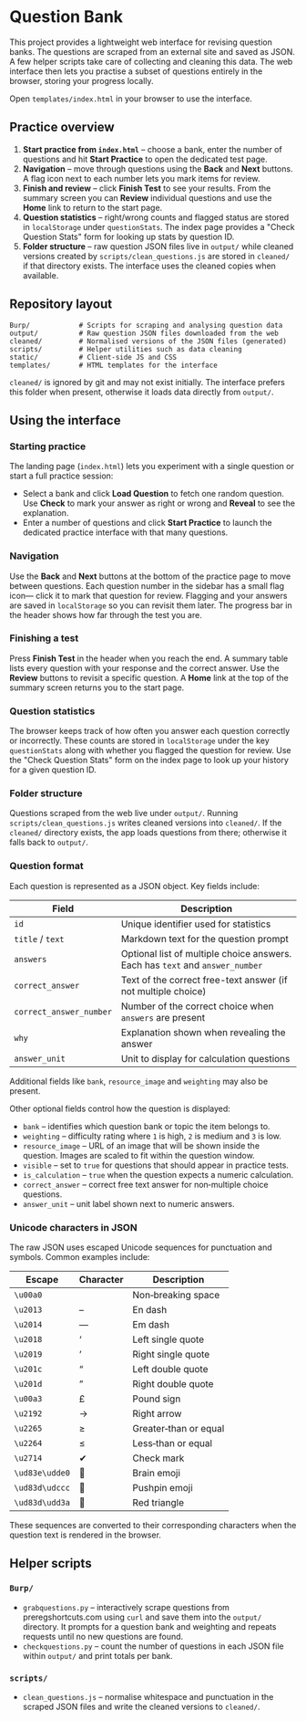 # Question Bank

This project provides a lightweight web interface for revising question banks.
The questions are scraped from an external site and saved as JSON.  A
few helper scripts take care of collecting and cleaning this data.  The web
interface then lets you practise a subset of questions entirely in the
browser, storing your progress locally.


Open `templates/index.html` in your browser to use the interface.


## Practice overview

1. **Start practice from `index.html`** – choose a bank, enter the number of
   questions and hit **Start Practice** to open the dedicated test page.
2. **Navigation** – move through questions using the **Back** and **Next**
   buttons. A flag icon next to each number lets you mark items for review.
3. **Finish and review** – click **Finish Test** to see your results. From the
   summary screen you can **Review** individual questions and use the **Home**
   link to return to the start page.
4. **Question statistics** – right/wrong counts and flagged status are stored
   in `localStorage` under `questionStats`. The index page provides a "Check
   Question Stats" form for looking up stats by question ID.
5. **Folder structure** – raw question JSON files live in `output/` while
   cleaned versions created by `scripts/clean_questions.js` are stored in
   `cleaned/` if that directory exists. The interface uses the cleaned copies when available.

## Repository layout

```
Burp/            # Scripts for scraping and analysing question data
output/          # Raw question JSON files downloaded from the web
cleaned/         # Normalised versions of the JSON files (generated)
scripts/         # Helper utilities such as data cleaning
static/          # Client-side JS and CSS
templates/       # HTML templates for the interface
```

`cleaned/` is ignored by git and may not exist initially. The interface
prefers this folder when present, otherwise it loads data directly from
`output/`.


## Using the interface

### Starting practice

The landing page (`index.html`) lets you experiment with a single question or
start a full practice session:

* Select a bank and click **Load Question** to fetch one random question.
  Use **Check** to mark your answer as right or wrong and **Reveal** to see the
  explanation.
* Enter a number of questions and click **Start Practice** to launch the
  dedicated practice interface with that many questions.

### Navigation

Use the **Back** and **Next** buttons at the bottom of the practice page to move
between questions. Each question number in the sidebar has a small flag icon—
click it to mark that question for review. Flagging and your answers are saved
in `localStorage` so you can revisit them later. The progress bar in the header
shows how far through the test you are.

### Finishing a test

Press **Finish Test** in the header when you reach the end. A summary table
lists every question with your response and the correct answer. Use the
**Review** buttons to revisit a specific question. A **Home** link at the top
of the summary screen returns you to the start page.

### Question statistics

The browser keeps track of how often you answer each question correctly or
incorrectly. These counts are stored in `localStorage` under the key
`questionStats` along with whether you flagged the question for review. Use the
"Check Question Stats" form on the index page to look up your history for a
given question ID.

### Folder structure

Questions scraped from the web live under `output/`. Running
`scripts/clean_questions.js` writes cleaned versions into `cleaned/`. If the
`cleaned/` directory exists, the app loads questions from there; otherwise it
falls back to `output/`.

### Question format

Each question is represented as a JSON object. Key fields include:

| Field | Description |
|-------|-------------|
| `id` | Unique identifier used for statistics |
| `title` / `text` | Markdown text for the question prompt |
| `answers` | Optional list of multiple choice answers. Each has `text` and `answer_number` |
| `correct_answer` | Text of the correct free-text answer (if not multiple choice) |
| `correct_answer_number` | Number of the correct choice when `answers` are present |
| `why` | Explanation shown when revealing the answer |
| `answer_unit` | Unit to display for calculation questions |

Additional fields like `bank`, `resource_image` and `weighting` may also be present.

Other optional fields control how the question is displayed:

* `bank` – identifies which question bank or topic the item belongs to.
* `weighting` – difficulty rating where `1` is high, `2` is medium and `3` is low.
* `resource_image` – URL of an image that will be shown inside the question. Images are scaled to fit within the question window.
* `visible` – set to `true` for questions that should appear in practice tests.
* `is_calculation` – `true` when the question expects a numeric calculation.
* `correct_answer` – correct free text answer for non‑multiple choice questions.
* `answer_unit` – unit label shown next to numeric answers.

### Unicode characters in JSON

The raw JSON uses escaped Unicode sequences for punctuation and symbols. Common examples include:

| Escape | Character | Description |
|--------|-----------|-------------|
| `\u00a0` |   | Non‑breaking space |
| `\u2013` | – | En dash |
| `\u2014` | — | Em dash |
| `\u2018` | ‘ | Left single quote |
| `\u2019` | ’ | Right single quote |
| `\u201c` | “ | Left double quote |
| `\u201d` | ” | Right double quote |
| `\u00a3` | £ | Pound sign |
| `\u2192` | → | Right arrow |
| `\u2265` | ≥ | Greater‑than or equal |
| `\u2264` | ≤ | Less‑than or equal |
| `\u2714` | ✔ | Check mark |
| `\ud83e\udde0` | 🧠 | Brain emoji |
| `\ud83d\udccc` | 📌 | Pushpin emoji |
| `\ud83d\udd3a` | 🔺 | Red triangle |

These sequences are converted to their corresponding characters when the question text is rendered in the browser.

## Helper scripts

### `Burp/`

* `grabquestions.py` – interactively scrape questions from preregshortcuts.com using `curl` and save them into the `output/` directory. It prompts for a question bank and weighting and repeats requests until no new questions are found.
* `checkquestions.py` – count the number of questions in each JSON file within `output/` and print totals per bank.

### `scripts/`

* `clean_questions.js` – normalise whitespace and punctuation in the scraped JSON files and write the cleaned versions to `cleaned/`.

